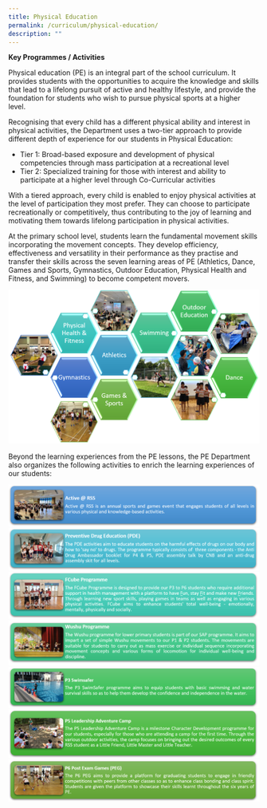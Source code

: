 ```yaml
---
title: Physical Education
permalink: /curriculum/physical-education/
description: ""
---
```

**Key Programmes / Activities**

Physical education (PE) is an integral part of the school curriculum. It provides students with the opportunities to acquire the knowledge and skills that lead to a lifelong pursuit of active and healthy lifestyle, and provide the foundation for students who wish to pursue physical sports at a higher level.

Recognising that every child has a different physical ability and interest in physical activities, the Department uses a two-tier approach to provide different depth of experience for our students in Physical Education:

* Tier 1: Broad-based exposure and development of physical competencies through mass participation at a recreational level
* Tier 2: Specialized training for those with interest and ability to participate at a higher level through Co-Curricular activities

With a tiered approach, every child is enabled to enjoy physical activities at the level of participation they most prefer. They can choose to participate recreationally or competitively, thus contributing to the joy of learning and motivating them towards lifelong participation in physical activities.

At the primary school level, students learn the fundamental movement skills incorporating the movement concepts. They develop efficiency, effectiveness and versatility in their performance as they practise and transfer their skills across the seven learning areas of PE (Athletics, Dance, Games and Sports, Gymnastics, Outdoor Education, Physical Health and Fitness, and Swimming) to become competent movers.

![](/images/PE_1.png)

Beyond the learning experiences from the PE lessons, the PE Department also organizes the following activities to enrich the learning experiences of our students:

![](/images/Active.png)
![](/images/Preventive%20Drug%20Education.png)
![](/images/FCube%20Programme.png)
![](/images/Wushu%20Programme.png)
![](/images/P3%20Swimsafer.png)
![](/images/P5%20Leadership%20Adventure%20Camp.png)![](/images/P6%20Post%20Exam%20Games%20(PEG).png)